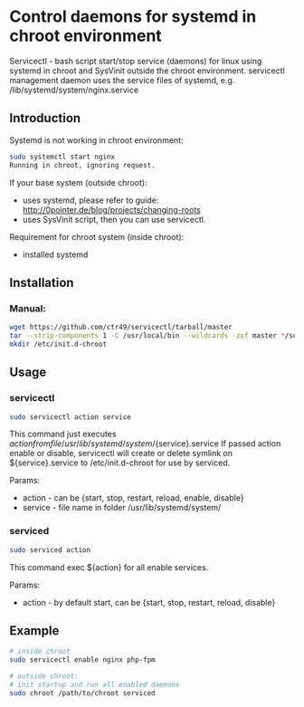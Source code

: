 Control daemons for systemd in chroot environment
=====================

Servicectl - bash script start/stop service (daemons) for linux using systemd in chroot and SysVinit outside the chroot environment.
servicectl management daemon uses the service files of systemd, e.g. /lib/systemd/system/nginx.service

Introduction
---

Systemd is not working in chroot environment:
```bash
sudo systemctl start nginx
Running in chroot, ignoring request.
```
If your base system (outside chroot):
* uses systemd, please refer to guide: http://0pointer.de/blog/projects/changing-roots
* uses SysVinit script, then you can use servicectl.

Requirement for chroot system (inside chroot):
* installed systemd

Installation
---

### Manual:
```bash
wget https://github.com/ctr49/servicectl/tarball/master
tar --strip-components 1 -C /usr/local/bin --wildcards -zxf master */service*
mkdir /etc/init.d-chroot
```

Usage
---
### servicectl
```bash
sudo servicectl action service
```
This command just executes ${action} from file /usr/lib/systemd/system/${service}.service
If passed action enable or disable, servicectl will create or delete symlink on ${service}.service to /etc/init.d-chroot for use by serviced.

Params:
* action - can be {start, stop, restart, reload, enable, disable}
* service - file name in folder /usr/lib/systemd/system/

### serviced
```bash
sudo serviced action
```
This command exec ${action} for all enable services.

Params:
* action - by default start, can be {start, stop, restart, reload, disable}

Example
---
```bash
# inside chroot
sudo servicectl enable nginx php-fpm

# outside chroot: 
# init startup and run all enabled daemons
sudo chroot /path/to/chroot serviced
```
